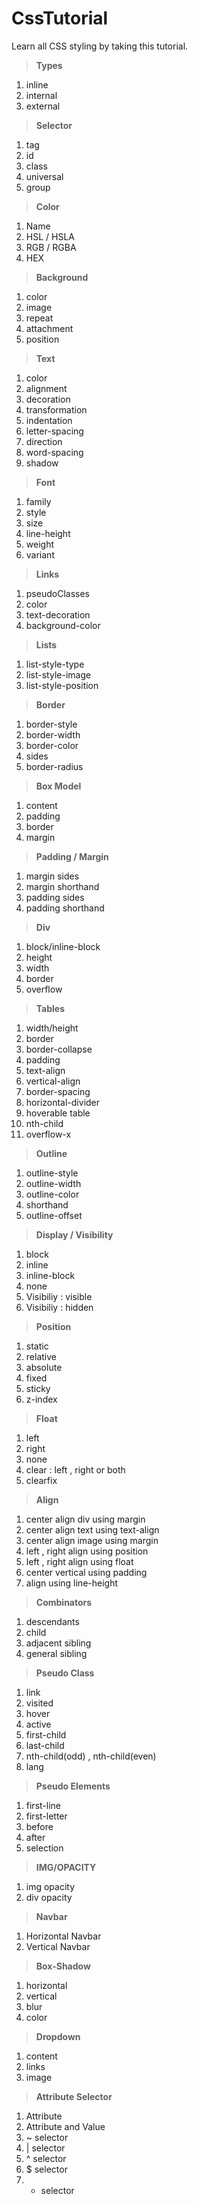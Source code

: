 # CssTutorial

Learn all CSS styling by taking this tutorial.

> **Types**

1. inline
2. internal
3. external

> **Selector**

1. tag
2. id
3. class
4. universal
5. group

> **Color**  

1. Name
2. HSL / HSLA
3. RGB / RGBA
4. HEX

> **Background**

1. color
2. image
3. repeat
4. attachment
5. position

> **Text**

1. color
2. alignment
3. decoration
4. transformation
5. indentation
6. letter-spacing
7. direction
8. word-spacing
9. shadow  

> **Font**

1. family
2. style
3. size
4. line-height
5. weight
6. variant

> **Links**

1. pseudoClasses
2. color
3. text-decoration
4. background-color

> **Lists**

1. list-style-type
2. list-style-image
3. list-style-position

> **Border**

1. border-style
2. border-width
3. border-color
4. sides
5. border-radius

> **Box Model**

1. content
2. padding
3. border
4. margin

> **Padding / Margin**

1. margin sides
2. margin shorthand
1. padding sides
2. padding shorthand

> **Div**

1. block/inline-block
2. height
3. width
4. border
5. overflow

> **Tables**

1. width/height
2. border
3. border-collapse
4. padding
5. text-align
6. vertical-align
6. border-spacing
7. horizontal-divider
8. hoverable table
9. nth-child
10. overflow-x

> **Outline**

1. outline-style 
2. outline-width
3. outline-color
4. shorthand
5. outline-offset

> **Display / Visibility**

1. block
2. inline
3. inline-block
4. none
5. Visibiliy : visible
6. Visibiliy : hidden 

> **Position**

1. static 
2. relative
3. absolute
4. fixed
5. sticky
6. z-index 

> **Float**

1. left
2. right
3. none
4. clear : left , right or both
5. clearfix

> **Align**

1. center align div using margin
2. center align text using text-align
3. center align image using margin
4. left , right align using position
5. left , right align using float
6. center vertical using padding
7. align using line-height

> **Combinators**

1. descendants
2. child
3. adjacent sibling 
4. general sibling

> **Pseudo Class**
1. link
2. visited
3. hover
4. active
5. first-child
6. last-child
7. nth-child(odd) , nth-child(even)
8. lang

> **Pseudo Elements**
1. first-line
2. first-letter
3. before
4. after
5. selection

> **IMG/OPACITY**

1. img opacity
2. div opacity

> **Navbar**

1. Horizontal Navbar
2. Vertical Navbar

> **Box-Shadow**

1. horizontal
2. vertical
3. blur
4. color

> **Dropdown**

1. content
2. links
3. image

> **Attribute Selector**

1. Attribute
2. Attribute and Value
3. ~ selector
4. | selector
5. ^ selector
6. $ selector
7. * selector
